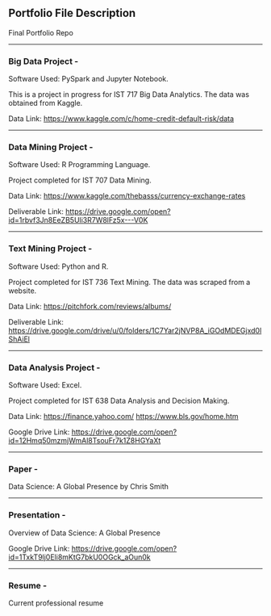 ## Portfolio File Description

Final Portfolio Repo

--------------------------------------------------------------

### Big Data Project -

Software Used: PySpark and Jupyter Notebook.

This is a project in progress for IST 717 Big Data Analytics. The data was obtained from Kaggle.

Data Link: https://www.kaggle.com/c/home-credit-default-risk/data

--------------------------------------------------------------

### Data Mining Project - 

Software Used: R Programming Language.

Project completed for IST 707 Data Mining.

Data Link: https://www.kaggle.com/thebasss/currency-exchange-rates 

Deliverable Link:
https://drive.google.com/open?id=1rbvf3Jn8EeZB5Uli3R7W8lFz5x---V0K

--------------------------------------------------------------

### Text Mining Project - 

Software Used: Python and R.

Project completed for IST 736 Text Mining. The data was scraped from a website.

Data Link: https://pitchfork.com/reviews/albums/ 

Deliverable Link:
https://drive.google.com/drive/u/0/folders/1C7Yar2jNVP8A_iGOdMDEGjxd0lShAiEl

--------------------------------------------------------------

### Data Analysis Project - 

Software Used: Excel.

Project completed for IST 638 Data Analysis and Decision Making.

Data Link: https://finance.yahoo.com/ https://www.bls.gov/home.htm 

Google Drive Link: https://drive.google.com/open?id=12Hmq50mzmjWmAl8TsouFr7k1Z8HGYaXt

--------------------------------------------------------------

### Paper - 

Data Science: A Global Presence by Chris Smith 

--------------------------------------------------------------

### Presentation - 

Overview of Data Science: A Global Presence 

Google Drive Link: https://drive.google.com/open?id=1TxkT9lj0Eli8mKtG7bkU0OGck_aOun0k

--------------------------------------------------------------

### Resume - 

Current professional resume
